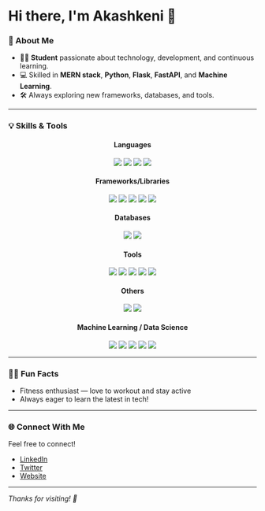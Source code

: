# Hi there, I'm Akashkeni 👋

### 🚀 About Me

- 🧑‍🎓 **Student** passionate about technology, development, and continuous learning.
- 💻 Skilled in **MERN stack**, **Python**, **Flask**, **FastAPI**, and **Machine Learning**.
- 🛠️ Always exploring new frameworks, databases, and tools.

---

### 💡 Skills & Tools

<div align="center">

<!-- Languages -->
<h4>Languages</h4>
<img src="https://img.shields.io/badge/Python-3776AB.svg?style=flat&logo=python&logoColor=white"/>
<img src="https://img.shields.io/badge/JavaScript-F7DF1E.svg?style=flat&logo=javascript&logoColor=black"/>
<img src="https://img.shields.io/badge/Java-007396.svg?style=flat&logo=java&logoColor=white"/>
<img src="https://img.shields.io/badge/TypeScript-007ACC.svg?style=flat&logo=typescript&logoColor=white"/>

<!-- Frameworks -->
<h4>Frameworks/Libraries</h4>
<img src="https://img.shields.io/badge/React-61DAFB.svg?style=flat&logo=react&logoColor=black"/>
<img src="https://img.shields.io/badge/Express.js-000000.svg?style=flat&logo=express&logoColor=white"/>
<img src="https://img.shields.io/badge/Node.js-339933.svg?style=flat&logo=node.js&logoColor=white"/>
<img src="https://img.shields.io/badge/Flask-000000.svg?style=flat&logo=flask&logoColor=white"/>
<img src="https://img.shields.io/badge/FastAPI-009688.svg?style=flat&logo=fastapi&logoColor=white"/>

<!-- Databases -->
<h4>Databases</h4>
<img src="https://img.shields.io/badge/MySQL-4479A1.svg?style=flat&logo=mysql&logoColor=white"/>
<img src="https://img.shields.io/badge/MongoDB-47A248.svg?style=flat&logo=mongodb&logoColor=white"/>

<!-- Tools -->
<h4>Tools</h4>
<img src="https://img.shields.io/badge/Linux-FCC624.svg?style=flat&logo=linux&logoColor=black"/>
<img src="https://img.shields.io/badge/Git-F05032.svg?style=flat&logo=git&logoColor=white"/>
<img src="https://img.shields.io/badge/GitHub-181717.svg?style=flat&logo=github&logoColor=white"/>
<img src="https://img.shields.io/badge/Postman-FF6C37.svg?style=flat&logo=postman&logoColor=white"/>
<img src="https://img.shields.io/badge/VS%20Code-007ACC.svg?style=flat&logo=visual-studio-code&logoColor=white"/>

<!-- Others -->
<h4>Others</h4>
<img src="https://img.shields.io/badge/REST%20API-API-blue?style=flat"/>
<img src="https://img.shields.io/badge/Jupyter-F37626.svg?style=flat&logo=jupyter&logoColor=white"/>

<!-- ML / Data Science -->
<h4>Machine Learning / Data Science</h4>
<img src="https://img.shields.io/badge/scikit--learn-F7931E.svg?style=flat&logo=scikitlearn&logoColor=white"/>
<img src="https://img.shields.io/badge/pandas-150458.svg?style=flat&logo=pandas&logoColor=white"/>
<img src="https://img.shields.io/badge/numpy-013243.svg?style=flat&logo=numpy&logoColor=white"/>
<img src="https://img.shields.io/badge/TensorFlow-FF6F00.svg?style=flat&logo=tensorflow&logoColor=white"/>
<img src="https://img.shields.io/badge/Keras-D00000.svg?style=flat&logo=keras&logoColor=white"/>

</div>

---

### 🏋️‍♂️ Fun Facts

- Fitness enthusiast — love to workout and stay active
- Always eager to learn the latest in tech!

---

### 🌐 Connect With Me

Feel free to connect!  
<!-- Add your social links below (LinkedIn, Twitter, Website, etc.) -->
- [LinkedIn]()
- [Twitter]()
- [Website]()

---

*Thanks for visiting! 🚀*
